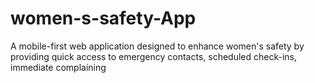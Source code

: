 # women-s-safety-App
A mobile-first web application designed to enhance women's safety by providing quick access to emergency contacts, scheduled check-ins, immediate complaining 
